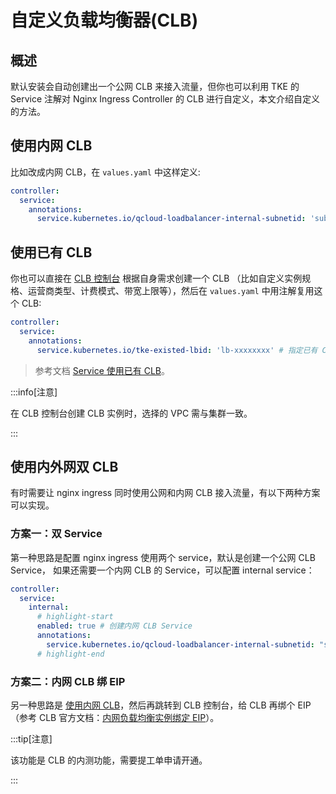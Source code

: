 # 自定义负载均衡器(CLB)

## 概述

默认安装会自动创建出一个公网 CLB 来接入流量，但你也可以利用 TKE 的 Service 注解对 Nginx Ingress Controller 的 CLB 进行自定义，本文介绍自定义的方法。

## 使用内网 CLB

比如改成内网 CLB，在 `values.yaml` 中这样定义:

```yaml showLineNumbers
controller:
  service:
    annotations:
      service.kubernetes.io/qcloud-loadbalancer-internal-subnetid: 'subnet-xxxxxx' # 内网 CLB 需指定 CLB 实例所在的子网 ID
```

## 使用已有 CLB

你也可以直接在 [CLB 控制台](https://console.cloud.tencent.com/clb/instance) 根据自身需求创建一个 CLB （比如自定义实例规格、运营商类型、计费模式、带宽上限等），然后在 `values.yaml` 中用注解复用这个 CLB:

```yaml showLineNumbers
controller:
  service:
    annotations:
      service.kubernetes.io/tke-existed-lbid: 'lb-xxxxxxxx' # 指定已有 CLB 的实例 ID
```

> 参考文档 [Service 使用已有 CLB](https://cloud.tencent.com/document/product/457/45491)。

:::info[注意]

在 CLB 控制台创建 CLB 实例时，选择的 VPC 需与集群一致。

:::

## 使用内外网双 CLB

有时需要让 nginx ingress 同时使用公网和内网 CLB 接入流量，有以下两种方案可以实现。

### 方案一：双 Service

第一种思路是配置 nginx ingress 使用两个 service，默认是创建一个公网 CLB Service， 如果还需要一个内网 CLB 的 Service，可以配置 internal service：

```yaml showLineNumbers
controller:
  service:
    internal:
      # highlight-start
      enabled: true # 创建内网 CLB Service
      annotations:
        service.kubernetes.io/qcloud-loadbalancer-internal-subnetid: "subnet-xxxxxxxx" # 配置内网 CLB 的子网
      # highlight-end
```

### 方案二：内网 CLB 绑 EIP

另一种思路是 [使用内网 CLB](#使用内网-clb)，然后再跳转到 CLB 控制台，给 CLB 再绑个 EIP（参考 CLB 官方文档：[内网负载均衡实例绑定 EIP](https://cloud.tencent.com/document/product/214/65682)）。

:::tip[注意]

该功能是 CLB 的内测功能，需要提工单申请开通。

:::
